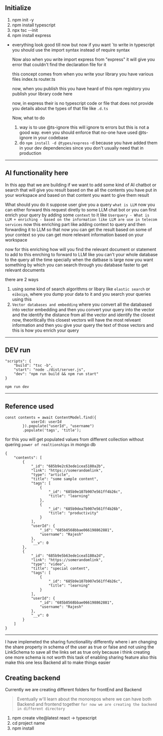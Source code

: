 ## Initialize

1. npm init -y
2. npm install typescript
3. npx tsc --init
4. npm install express 
- everything look good till now but now if you want `to write in typescript you should use the import syntax instead of require syntax

    Now also when you write import express from "express" it will give you error that couldn't find the declaration file for it

    this concept comes from when you write your library you have various files index.ts router.ts

    now, when you publish this you have heard of this npm registory you publish your library code here

    now, in express their is no typescript code or file that does not provide you details about the types of that file like `.d.ts` 

    Now, what to do 
    1. way is to use @ts-ignore this will ignore ts errors but this is not a good way. even you should enforce that no-one have used @ts-ignore in your codebase
    2. do `npm install -d @types/express` -d because you have added them in your dev dependencies since you don't usually need that in production 





------------------------
## AI functionality here 
In this app that we are building if we want to add some kind of AI chatbot or search that will give you result based on the all the contents you have put in your workspace and based on that content you want to give them result 

What should you do it suppose user give you a query `what is LLM` now you can either forward this request diretly to some LLM chat bot or you can first enrich your query by adding some `context` to it like `Userquery - What is LLM + enriching - based on the information like LLM are use in telecom services` now this enriching part like adding context to query and then forwarding it to LLM so that now you can get the result based on some of your context so you can get more relevant information based on your workspace 

now for this enriching how will you find the relevant document or statement to add to this enrching to forward to LLM like you can't your whole database to the query all the time specially when the datbase is large now you want something by which you can search through you database faster to get relevant documents 

there are 2 ways 
1. using some kind of search algorithms or libary like `elastic search` or `eiboiya`, where you dump your data to it and you search your queries using this 
2. `Vector databases and embedding` where you convert all the databased into vector embedding and then you convert your query into the vector and the identify the distance from all the vector and identify the closest now, theoritically this closest vectors will have the most relveant information and then you give your query the text of those vectors and this is how you enrich your query 

-----------------
## DEV run
    "scripts": {
        "build": "tsc -b", 
        "start": "node ./dist/server.js",
        "dev": "npm run build && npm run start"
    }
`npm run dev`

------------------
## Reference used 
    const contents = await ContentModel.find({
                userId: userId
            }).populate("userId", "username")
            .populate('tags', 'title');

    
for this you will get populated values from different collection without quering `power of realtionships` in mongo db

    {
        "contents": [
            {
                "_id": "685b9e2c63ede1cea5180a2b",
                "link": "https://somerandomlink",
                "type": "article",
                "title": "some sample content",
                "tags": [
                    {
                        "_id": "685b9e107b907e561ff4b26c",
                        "title": "learning"
                    },
                    {
                        "_id": "685b9dea7b907e561ff4b26b",
                        "title": "productivity"
                    }
                ],
                "userId": {
                    "_id": "685b8568bbae066198862881",
                    "username": "Rajesh"
                },
                "__v": 0
            },
            {
                "_id": "685b9e5b63ede1cea5180a2d",
                "link": "https://somerandomlink",
                "type": "video",
                "title": "special content",
                "tags": [
                    {
                        "_id": "685b9e107b907e561ff4b26c",
                        "title": "learning"
                    }
                ],
                "userId": {
                    "_id": "685b8568bbae066198862881",
                    "username": "Rajesh"
                },
                "__v": 0
            }
        ]
    }

----------------------
I have implemeted the sharing functionallity differently where i am changing the share property in schema of the user as true or false and not using the LinkSchema to save all the links set as true only because i think creating one more schema is not worth this task of enabling sharing feature also this make this one less Backend all to make things easier


## Creating backend
Currently we are creating different folders for frontEnd and Backend 
> Eventually w'll learn about the monorepos where we can have both Backend and frontend together 
`for now we are creating the backend in different directory`
1. npm create vite@latest
    react -> typescript
2. cd project name
3. npm install 